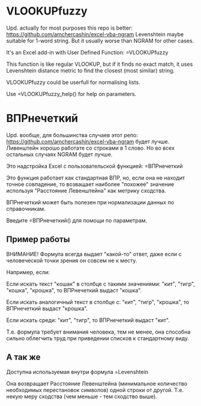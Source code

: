 # VLOOKUPfuzzy

Upd. actually for most purposes this repo is better: https://github.com/amchercashin/excel-vba-ngram
Levenshtein maybe suitable for 1-word string. But it usually worse than NGRAM for other cases.

It's an Excel add-in with User Defined Function: =VLOOKUPfuzzy

This function is like regular VLOOKUP, but if it finds no exact match, it uses Levenshtein distance metric to find the closest (most similar) string.

VLOOKUPfuzzy could be userfull for normalising lists.

Use =VLOOKUPfuzzy_help() for help on parameters.


# ВПРнечеткий

Upd. вообще, для большинства случаев этот репо: https://github.com/amchercashin/excel-vba-ngram будет лучше.
Ливенштейн хорошо работате со строками в 1 слово. Но во всех остальных случаях NGRAM будет лучше.

Это надстройка Excel с пользовательской функцией: =ВПРнечеткий

Это функция работает как стандартная ВПР, но, если она не находит точное совпадение, то возващает наиболее "похожее" значение используя "Расстояние Левенштейна" как метрику сходства.

ВПРнечеткий может быть полезен при нормализации данных по справочникам.

Введите =ВПРнечеткий() для помощи по параметрам.


## Пример работы
ВНИМАНИЕ! Формула всегда выдает "какой-то" ответ, даже если с человеческой точки зрения он совсем не к месту.

Например, если:

Если искать текст "кошак" в столбце с такими значениями: "кит", "тигр", "кошка", "крошка", то ВПРнечеткий выдаст "кошка".

Если искать аналогичный текст в столбце с: "кит", "тигр", "крошка", то ВПРнечеткий выдаст "крошка".

Если искать среди: "кит", "тигр", то ВПРнечеткий выдаст "кит".

Т.е. формула требует внимания человека, тем не менее, она способна сильно облегчить труд при приведении списков к стандартному виду.

## А так же 
Доступна используемая внутри формула =Levenshtein

Она возвращает Расстояние Левенштейна (минимальное количество необходимых перестановок символов) одной строки от другой. Т.е. некую меру сходства (чем меньше - тем сходство выше).
